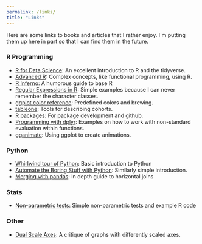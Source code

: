 ```yaml
---
permalink: /links/
title: "Links"
---
```


Here are some links to books and articles that I rather enjoy. I'm putting them up here in part so that I can find them in the future.

### R Programming

* [R for Data Science](https://r4ds.had.co.nz/): An excellent introduction to R and the tidyverse.
* [Advanced R](http://adv-r.had.co.nz/): Complex concepts, like functional programming, using R.
* [R Inferno](https://www.burns-stat.com/pages/Tutor/R_inferno.pdf): A humorous guide to base R
* [Regular Expressions in R](http://stat545.com/block022_regular-expression.html): Simple examples because I can never remember the character classes.
* [ggplot color reference](http://sape.inf.usi.ch/quick-reference/ggplot2/colour): Predefined colors and brewing.
* [tableone](https://cran.r-project.org/web/packages/tableone/vignettes/introduction.html): Tools for describing cohorts.
* [R packages](http://r-pkgs.had.co.nz/): For package development and github.
* [Programming with dplyr](https://cran.r-project.org/web/packages/dplyr/vignettes/programming.html): Examples on how to work with non-standard evaluation within functions.
* [gganimate](https://cran.r-project.org/web/packages/gganimate/vignettes/gganimate.html): Using ggplot to create animations.

### Python

* [Whirlwind tour of Python](https://jakevdp.github.io/WhirlwindTourOfPython/): Basic introduction to Python
* [Automate the Boring Stuff with Python](https://automatetheboringstuff.com/#toc): Similarly simple introduction.
* [Merging with pandas](https://stackoverflow.com/questions/53645882/pandas-merging-101): In depth guide to horizontal joins

### Stats

* [Non-parametric tests](http://www.stat.umn.edu/geyer/old03/5102/notes/rank.pdf): Simple non-parametric tests and example R code


### Other

* [Dual Scale Axes](http://www.perceptualedge.com/articles/visual_business_intelligence/dual-scaled_axes.pdf): A critique of graphs with differently scaled axes. 

